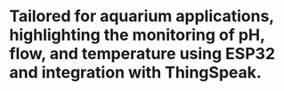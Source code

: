 # Tailored for aquarium applications, highlighting the monitoring of pH, flow, and temperature using ESP32 and integration with ThingSpeak.
